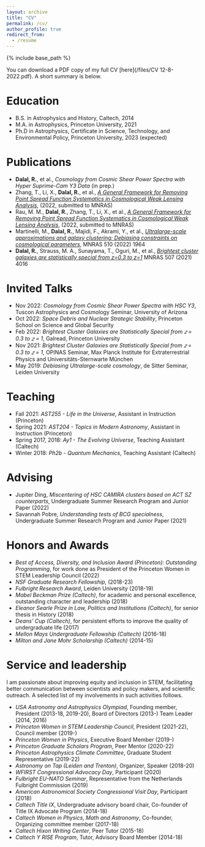 ```yaml
---
layout: archive
title: "CV"
permalink: /cv/
author_profile: true
redirect_from:
  - /resume
---
```


{% include base_path %}

You can download a PDF copy of my full CV [here](/files/CV 12-8-2022.pdf). A short summary is below. 

Education
======
* B.S. in Astrophysics and History, Caltech, 2014
* M.A. in Astrophysics, Princeton University, 2021
* Ph.D in Astrophysics, Certificate in Science, Technology, and Environmental Policy, Princeton University, 2023 (expected)

Publications
======
* __Dalal, R.__, et al., _Cosmology from Cosmic Shear Power Spectra with Hyper Suprime-Cam Y3 Data_ (in prep.)
* Zhang, T., Li, X., __Dalal, R.__, et al., [_A General Framework for Removing Point Spread Function Systematics in Cosmological Weak Lensing Analysis_](https://arxiv.org/abs/2212.03257), (2022, submitted to MNRAS)
* Rau, M. M., __Dalal, R.__, Zhang, T., Li, X., et al., [_A General Framework for Removing Point Spread Function Systematics in Cosmological Weak Lensing Analysis_](https://arxiv.org/abs/2211.16516), (2022, submitted to MNRAS)
* Martinelli, M., __Dalal, R.__, Majidi, F., Akrami, Y., et al., [_Ultralarge-scale approximations and galaxy clustering: Debiasing constraints on cosmological parameters_](https://academic.oup.com/mnras/article/510/2/1964/6460492), MNRAS 510 (2022) 1964
* __Dalal, R.__, Strauss, M. A., Sunayama, T., Oguri, M., et al., [_Brightest cluster galaxies are statistically special from z=0.3 to z=1_](https://academic.oup.com/mnras/article/507/3/4016/6353535) MNRAS 507 (2021) 4016
  
Invited Talks
======
* Nov 2022: _Cosmology from Cosmic Shear Power Spectra with HSC Y3_, Tuscon Astrophysics and Cosmology Seminar, University of Arizona
* Oct 2022: _Space Debris and Nuclear Strategic Stability_, Princeton School on Science and Global Security
* Feb 2022: _Brightest Cluster Galaxies are Statistically Special from 𝑧 = 0.3 to 𝑧 = 1_, Galread, Princeton University
* Nov 2021: _Brightest Cluster Galaxies are Statistically Special from 𝑧 = 0.3 to 𝑧 = 1_, OPINAS Seminar, Max Planck Institute for Extraterrestrial Physics and Universitäts-Sternwarte München
* May 2019: _Debiasing Ultralarge-scale cosmology_, de Sitter Seminar, Leiden University
  
Teaching
======
* Fall 2021: _AST255 - Life in the Universe_, Assistant in Instruction (Princeton)
* Spring 2021: _AST204 - Topics in Modern Astronomy_, Assistant in Instruction (Princeton)
* Spring 2017, 2018: _Ay1 - The Evolving Universe_, Teaching Assistant (Caltech)
* Winter 2018: _Ph2b - Quantum Mechanics_, Teaching Assistant (Caltech)

Advising
======
* Jupiter Ding, _Miscentering of HSC CAMIRA clusters based on ACT SZ counterparts_, Undergraduate Summer Research Program and Junior Paper (2022)
* Savannah Pobre, _Understanding tests of BCG specialness_, Undergraduate Summer Research Program and Junior Paper (2021)

Honors and Awards
======
* _Best of Access, Diversity, and Inclusion Award (Princeton): Outstanding Programming_, for work done as President of the Princeton Women in STEM Leadership Council (2022)
* _NSF Graduate Research Fellowship_, (2018-23)
* _Fulbright Research Award_, Leiden University (2018-19)
* _Mabel Beckman Prize (Caltech)_, for academic and personal excellence, outstanding character and leadership (2018)
* _Eleanor Searle Prize in Law, Politics and Institutions (Caltech)_, for senior thesis in History (2018)
* _Deans’ Cup (Caltech)_, for persistent efforts to improve the quality of undergraduate life (2017)
* _Mellon Mays Undergraduate Fellowship (Caltech)_ (2016-18)
* _Milton and Jane Mohr Scholarship (Caltech)_ (2014-15)

Service and leadership
======
I am passionate about improving equity and inclusion in STEM, facilitating better communication between scientists and policy makers, and scientific outreach. A selected list of my involvements in such activities follows.
* _USA Astronomy and Astrophysics Olympiad_, Founding member, President (2013-18, 2019-20), Board of Directors (2013-) Team Leader (2014, 2016)
* _Princeton Women in STEM Leadership Council_, President (2021-22), Council member (2019-)
* _Princeton Women in Physics_, Executive Board Member (2019-)
* _Princeton Graduate Scholars Program_, Peer Mentor (2020-22)
* _Princeton Astrophysics Climate Committee_, Graduate Student Representative (2019-22)
* _Astronomy on Tap (Leiden and Trenton)_, Organizer, Speaker (2018-20)
* _WFIRST Congressional Advocacy Day_, Participant (2020)
* _Fulbright EU-NATO Seminar_, Representative from the Netherlands Fulbright Commission (2019)
* _American Astronomical Society Congressional Visit Day_, Participant (2018)
* _Caltech Title IX_, Undergraduate advisory board chair, Co-founder of Title IX Advocate Program (2014-18)
* _Caltech Women in Physics, Math and Astronomy_, Co-founder, Organizing committee member (2017-18)
* _Caltech Hixon Writing Center_, Peer Tutor (2015-18)
* _Caltech Y RISE Program_, Tutor, Advisory Board Member (2014-18)
